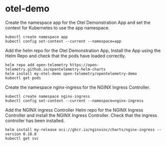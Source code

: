 
# otel-demo

Create the namespace app for the Otel Demonstration App and set the context for Kubernetes to use the app namespace.
```
kubectl create namespace app 
kubectl config set-context --current --namespace=app
```
Add the helm repo for the Otel Demonstration App, Install the App using the Helm Repo and check that the pods have loaded correctly.
```
helm repo add open-telemetry https://open-telemetry.github.io/opentelemetry-helm-charts
helm install my-otel-demo open-telemetry/opentelemetry-demo
kubectl get pods
```

Create the namespace nginx-ingress for the NGINX Ingress Controller.
```
kubectl create namespace nginx-ingress
kubectl config set-context --current --namespace=nginx-ingress
```

Add the NGINX ingress Controller Helm repo for the NGINX Ingress Controller and install the NGINX Ingress Controller. Check that the ingress controller has been installed.

```
helm install my-release oci://ghcr.io/nginxinc/charts/nginx-ingress --version 0.18.0
kubectl get svc

```
